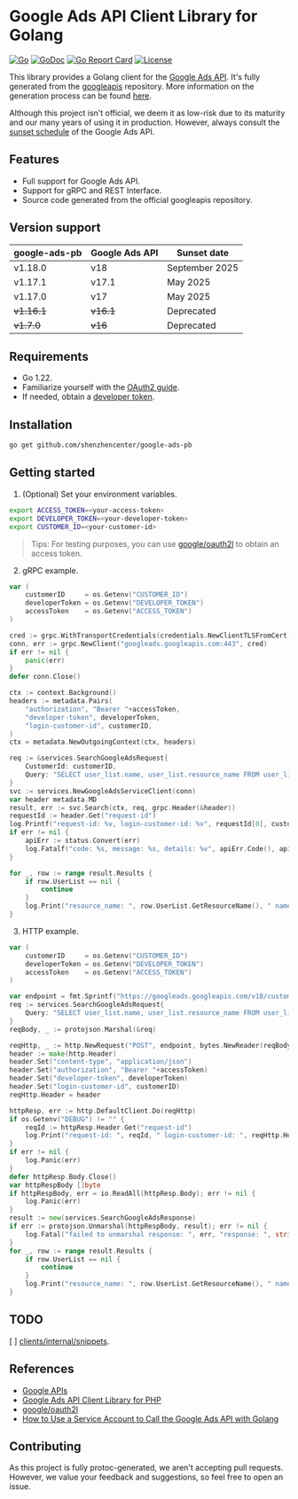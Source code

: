 
# Google Ads API Client Library for Golang

[![Go](https://github.com/shenzhencenter/google-ads-pb/actions/workflows/go.yml/badge.svg?branch=main)](https://github.com/shenzhencenter/google-ads-pb/actions/workflows/go.yml)
[![GoDoc](https://godoc.org/github.com/shenzhencenter/google-ads-pb?status.svg)](https://pkg.go.dev/github.com/shenzhencenter/google-ads-pb)
[![Go Report Card](https://goreportcard.com/badge/github.com/shenzhencenter/google-ads-pb)](https://goreportcard.com/report/github.com/shenzhencenter/google-ads-pb)
[![License](https://img.shields.io/badge/License-Apache%202.0-blue.svg)](https://opensource.org/licenses/Apache-2.0)

This library provides a Golang client for the [Google Ads API](https://developers.google.com/google-ads/api/docs/start). It's fully generated from the [googleapis](https://github.com/googleapis/googleapis/tree/master/google/ads/googleads) repository. More information on the generation process can be found [here](https://github.com/shenzhencenter/google-ads-pb/blob/main/.github/workflows/generator.yml).

Although this project isn't official, we deem it as low-risk due to its maturity and our many years of using it in production. However, always consult the [sunset schedule](https://developers.google.com/google-ads/api/docs/sunset-dates) of the Google Ads API.

## Features

- Full support for Google Ads API.
- Support for gRPC and REST Interface.
- Source code generated from the official googleapis repository.

## Version support

| google-ads-pb      | Google Ads API   | Sunset date                  |
| ------------------ | ---------------- | ---------------------------- |
| v1.18.0            | v18              | September 2025               |
| v1.17.1            | v17.1            | May 2025                     |
| v1.17.0            | v17              | May 2025                     |
| <del>v1.16.1</del> | <del>v16.1</del> | Deprecated                   |
| <del>v1.7.0</del>  | <del>v16</del>   | Deprecated                   |

## Requirements

- Go 1.22.
- Familiarize yourself with the [OAuth2 guide](https://developers.google.com/google-ads/api/docs/oauth/overview).
- If needed, obtain a [developer token](https://developers.google.com/google-ads/api/docs/first-call/dev-token).

## Installation

```bash
go get github.com/shenzhencenter/google-ads-pb
```
    
## Getting started

1. (Optional) Set your environment variables.

```bash
export ACCESS_TOKEN=<your-access-token>
export DEVELOPER_TOKEN=<your-developer-token>
export CUSTOMER_ID=<your-customer-id>
```

> Tips: For testing purposes, you can use [google/oauth2l](https://github.com/google/oauth2l) to obtain an access token.

2. gRPC example.

```go
var (
    customerID     = os.Getenv("CUSTOMER_ID")
    developerToken = os.Getenv("DEVELOPER_TOKEN")
    accessToken    = os.Getenv("ACCESS_TOKEN")
)

cred := grpc.WithTransportCredentials(credentials.NewClientTLSFromCert(nil, ""))
conn, err := grpc.NewClient("googleads.googleapis.com:443", cred)
if err != nil {
    panic(err)
}
defer conn.Close()

ctx := context.Background()
headers := metadata.Pairs(
    "authorization", "Bearer "+accessToken,
    "developer-token", developerToken,
    "login-customer-id", customerID,
)
ctx = metadata.NewOutgoingContext(ctx, headers)

req := &services.SearchGoogleAdsRequest{
    CustomerId: customerID,
    Query: "SELECT user_list.name, user_list.resource_name FROM user_list",
}
svc := services.NewGoogleAdsServiceClient(conn)
var header metadata.MD
result, err := svc.Search(ctx, req, grpc.Header(&header))
requestId := header.Get("request-id")
log.Printf("request-id: %v, login-customer-id: %v", requestId[0], customerID)
if err != nil {
    apiErr := status.Convert(err)
    log.Fatalf("code: %s, message: %s, details: %v", apiErr.Code(), apiErr.Message(), apiErr.Details())
}

for _, row := range result.Results {
    if row.UserList == nil {
        continue
    }
    log.Print("resource_name: ", row.UserList.GetResourceName(), " name: ", row.UserList.GetName())
}
```

3. HTTP example.

```go
var (
    customerID     = os.Getenv("CUSTOMER_ID")
    developerToken = os.Getenv("DEVELOPER_TOKEN")
    accessToken    = os.Getenv("ACCESS_TOKEN")
)

var endpoint = fmt.Sprintf("https://googleads.googleapis.com/v18/customers/%s/googleAds:search", customerID)
req := services.SearchGoogleAdsRequest{
    Query: "SELECT user_list.name, user_list.resource_name FROM user_list",
}
reqBody, _ := protojson.Marshal(&req)

reqHttp, _ := http.NewRequest("POST", endpoint, bytes.NewReader(reqBody))
header := make(http.Header)
header.Set("content-type", "application/json")
header.Set("authorization", "Bearer "+accessToken)
header.Set("developer-token", developerToken)
header.Set("login-customer-id", customerID)
reqHttp.Header = header

httpResp, err := http.DefaultClient.Do(reqHttp)
if os.Getenv("DEBUG") != "" {
    reqId := httpResp.Header.Get("request-id")
    log.Print("request-id: ", reqId, " login-customer-id: ", reqHttp.Header.Get("login-customer-id"))
}
if err != nil {
    log.Panic(err)
}
defer httpResp.Body.Close()
var httpRespBody []byte
if httpRespBody, err = io.ReadAll(httpResp.Body); err != nil {
    log.Panic(err)
}
result := new(services.SearchGoogleAdsResponse)
if err := protojson.Unmarshal(httpRespBody, result); err != nil {
    log.Fatal("failed to unmarshal response: ", err, "response: ", string(httpRespBody))
}
for _, row := range result.Results {
    if row.UserList == nil {
        continue
    }
    log.Print("resource_name: ", row.UserList.GetResourceName(), " name: ", row.UserList.GetName())
}
```

## TODO

[ ] [clients/internal/snippets](https://github.com/shenzhencenter/google-ads-pb/tree/main/clients/internal/snippets).

## References

- [Google APIs](https://github.com/googleapis/googleapis)
- [Google Ads API Client Library for PHP](https://github.com/googleads/google-ads-php)
- [google/oauth2l](https://github.com/google/oauth2l)
- [How to Use a Service Account to Call the Google Ads API with Golang](https://www.liaozhen.cn/posts/how-to-use-service-account-call-google-ads-api/)

## Contributing

As this project is fully protoc-generated, we aren't accepting pull requests. However, we value your feedback and suggestions, so feel free to open an issue.

